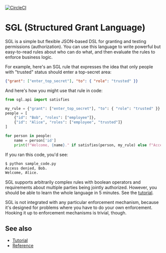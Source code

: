 [![CircleCI](https://circleci.com/gh/dhh1128/sgl.svg?style=svg)](
https://circleci.com/gh/dhh1128/sgl)

# SGL (Structured Grant Language)

SGL is a simple but flexible JSON-based DSL for granting and testing
permissions (authorization). You can use this language to write powerful
but easy-to-read rules about who can do what, and then evaluate the
rules to enforce business logic.

For example, here's an SGL rule that expresses the idea that only people
with "trusted" status should enter a top-secret area:

```JSON
{"grant": ["enter_top_secret"], "to": { "role": "trusted" }}
```

And here's how you might use that rule in code:

```python
from sgl.api import satisfies

my_rule = {"grant": ["enter_top_secret"], "to": { "role": "trusted" }}
people = [
    {"id": "Bob", "roles": ["employee"]},
    {"id": "Alice", "roles": ["employee", "trusted"]}
]

for person in people:
    name = person['id']
    print(f"Welcome, {name}." if satisfies(person, my_rule) else f"Access denied, {name}.")
```

If you ran this code, you'd see:

```bash
$ python sample_code.py
Access denied, Bob.
Welcome, Alice.
```

SGL supports arbitrarily complex rules with boolean operators and
requirements about multiple parties being jointly authorized. However,
you should be able to learn the whole language in 5 minutes. See the
[tutorial](https://dhh1128.github.io/sgl/docs/tutorial.html).

SGL is not integrated with any particular enforcement mechanism, because
it's designed for problems where you have to do your own enforcement.
Hooking it up to enforcement mechanisms is trivial, though.

## See also
* [Tutorial](docs/tutorial.md)
* [Reference](docs/reference.md)